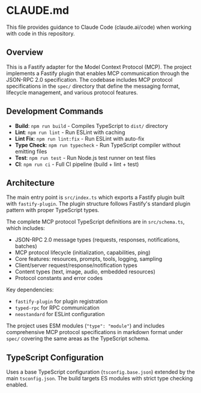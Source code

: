 # CLAUDE.md

This file provides guidance to Claude Code (claude.ai/code) when working with code in this repository.

## Overview

This is a Fastify adapter for the Model Context Protocol (MCP). The project implements a Fastify plugin that enables MCP communication through the JSON-RPC 2.0 specification. The codebase includes MCP protocol specifications in the `spec/` directory that define the messaging format, lifecycle management, and various protocol features.

## Development Commands

- **Build**: `npm run build` - Compiles TypeScript to `dist/` directory
- **Lint**: `npm run lint` - Run ESLint with caching
- **Lint Fix**: `npm run lint:fix` - Run ESLint with auto-fix
- **Type Check**: `npm run typecheck` - Run TypeScript compiler without emitting files
- **Test**: `npm run test` - Run Node.js test runner on test files
- **CI**: `npm run ci` - Full CI pipeline (build + lint + test)

## Architecture

The main entry point is `src/index.ts` which exports a Fastify plugin built with `fastify-plugin`. The plugin structure follows Fastify's standard plugin pattern with proper TypeScript types.

The complete MCP protocol TypeScript definitions are in `src/schema.ts`, which includes:
- JSON-RPC 2.0 message types (requests, responses, notifications, batches)
- MCP protocol lifecycle (initialization, capabilities, ping)
- Core features: resources, prompts, tools, logging, sampling
- Client/server request/response/notification types
- Content types (text, image, audio, embedded resources)
- Protocol constants and error codes

Key dependencies:
- `fastify-plugin` for plugin registration
- `typed-rpc` for RPC communication
- `neostandard` for ESLint configuration

The project uses ESM modules (`"type": "module"`) and includes comprehensive MCP protocol specifications in markdown format under `spec/` covering the same areas as the TypeScript schema.

## TypeScript Configuration

Uses a base TypeScript configuration (`tsconfig.base.json`) extended by the main `tsconfig.json`. The build targets ES modules with strict type checking enabled.